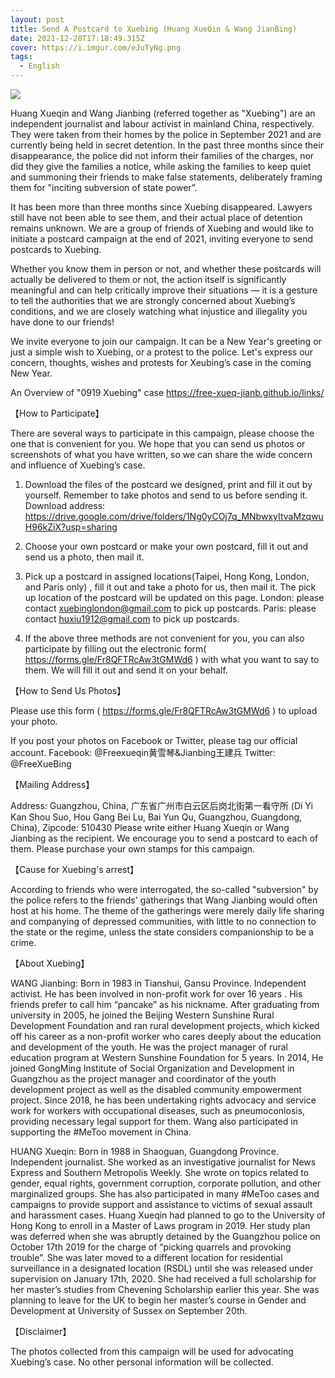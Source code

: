 ```yaml
---
layout: post
title: Send A Postcard to Xuebing (Huang XueQin & Wang JianBing)
date: 2021-12-28T17:18:49.315Z
cover: https://i.imgur.com/eJuTyNg.png
tags:
  - English
---
```

![](https://i.imgur.com/eJuTyNg.png)

Huang Xueqin and Wang Jianbing (referred together as "Xuebing") are an independent journalist and labour activist in mainland China, respectively. They were taken from their homes by the police in September 2021 and are currently being held in secret detention. In the past three months since their disappearance, the police did not inform their families of the charges, nor did they give the families a notice, while asking the families to keep quiet and summoning their friends to make false statements, deliberately framing them for "inciting subversion of state power”.

<!-- more -->

It has been more than three months since Xuebing disappeared. Lawyers still have not been able to see them, and their actual place of detention remains unknown. We are a group of friends of Xuebing and would like to initiate a postcard campaign at the end of 2021, inviting everyone to send postcards to Xuebing.

Whether you know them in person or not, and whether these postcards will actually be delivered to them or not, the action itself is significantly meaningful and can help critically improve their situations — it is a gesture to tell the authorities that we are strongly concerned about Xuebing’s conditions, and we are closely watching what injustice and illegality you have done to our friends!

We invite everyone to join our campaign. It can be a New Year's greeting or just a simple wish to Xuebing, or a protest to the police. Let's express our concern, thoughts, wishes and protests for Xeubing’s case in the coming New Year.

An Overview of "0919 Xuebing" case https://free-xueq-jianb.github.io/links/

【How to Participate】

There are several ways to participate in this campaign, please choose the one that is convenient for you. We hope that you can send us photos or screenshots of what you have written, so we can share the wide concern and influence of Xuebing’s case.

1. Download the files of the postcard we designed, print and fill it out by yourself. Remember to take photos and send to us before sending it. Download address: https://drive.google.com/drive/folders/1Ng0yCOj7q_MNbwxyItvaMzqwuH96kZiX?usp=sharing

2. Choose your own postcard or make your own postcard, fill it out and send us a photo, then mail it.

3. Pick up a postcard in assigned locations(Taipei, Hong Kong, London, and Paris only) , fill it out and take a photo for us, then mail it. The pick up location of the postcard will be updated on this page.
London: please contact xuebinglondon@gmail.com to pick up postcards.
Paris: please contact huxiu1912@gmail.com to pick up postcards.

4. If the above three methods are not convenient for you, you can also participate by filling out the electronic form( https://forms.gle/Fr8QFTRcAw3tGMWd6 ) with what you want to say to them. We will fill it out and send it on your behalf.

【How to Send Us Photos】

Please use this form ( https://forms.gle/Fr8QFTRcAw3tGMWd6 ) to upload your photo.

If you post your photos on Facebook or Twitter, please tag our official account.
Facebook: @Freexueqin黄雪琴&Jianbing王建兵
Twitter: @FreeXueBing

【Mailing Address】

Address: Guangzhou, China, 广东省广州市白云区后岗北街第一看守所 (Di Yi Kan Shou Suo, Hou Gang Bei Lu, Bai Yun Qu, Guangzhou, Guangdong, China), Zipcode: 510430
Please write either Huang Xueqin or Wang Jianbing as the recipient. We encourage you to send a postcard to each of them.
Please purchase your own stamps for this campaign.

【Cause for Xuebing's arrest】

According to friends who were interrogated, the so-called "subversion" by the police refers to the friends' gatherings that Wang Jianbing would often host at his home. The theme of the gatherings were merely daily life sharing and companying of depressed communities, with little to no connection to the state or the regime, unless the state considers companionship to be a crime.

【About Xuebing】

WANG Jianbing: Born in 1983 in Tianshui, Gansu Province. Independent activist. He has been involved in non-profit work for over 16 years . His friends prefer to call him “pancake” as his nickname. After graduating from university in 2005, he joined the Beijing Western Sunshine Rural Development Foundation and ran rural development projects, which kicked off his career as a non-profit worker who cares deeply about the education and development of the youth. He was the project manager of rural education program at Western Sunshine Foundation for 5 years. In 2014, He joined GongMing Institute of Social Organization and Development in Guangzhou as the project manager and coordinator of the youth development project as well as the disabled community empowerment project. Since 2018, he has been undertaking rights advocacy and service work for workers with occupational diseases, such as pneumoconiosis, providing necessary legal support for them. Wang also participated in supporting the #MeToo movement in China.

HUANG Xueqin: Born in 1988 in Shaoguan, Guangdong Province. Independent journalist. She worked as an investigative journalist for News Express and Southern Metropolis Weekly. She wrote on topics related to gender, equal rights, government corruption, corporate pollution, and other marginalized groups. She has also participated in many #MeToo cases and campaigns to provide support and assistance to victims of sexual assault and harassment cases. Huang Xueqin had planned to go to the University of Hong Kong to enroll in a Master of Laws program in 2019. Her study plan was deferred when she was abruptly detained by the Guangzhou police on October 17th 2019 for the charge of “picking quarrels and provoking trouble”. She was later moved to a different location for residential surveillance in a designated location (RSDL) until she was released under supervision on January 17th, 2020. She had received a full scholarship for her master’s studies from Chevening Scholarship earlier this year. She was planning to leave for the UK to begin her master’s course in Gender and Development at University of Sussex on September 20th.

【Disclaimer】

The photos collected from this campaign will be used for advocating Xuebing’s case. No other personal information will be collected.